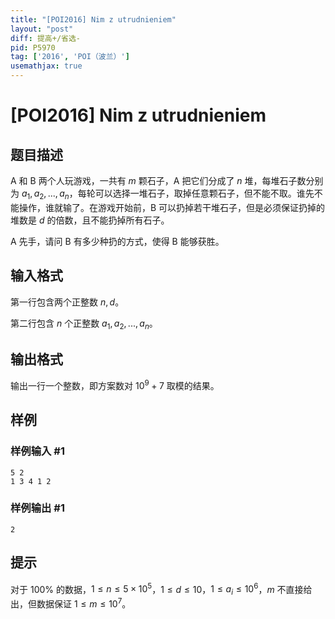```yaml
---
title: "[POI2016] Nim z utrudnieniem"
layout: "post"
diff: 提高+/省选-
pid: P5970
tag: ['2016', 'POI（波兰）']
usemathjax: true
---
```


# [POI2016] Nim z utrudnieniem
## 题目描述

A 和 B 两个人玩游戏，一共有 $m$ 颗石子，A 把它们分成了 $n$ 堆，每堆石子数分别为 $a_1,a_2,...,a_n$，每轮可以选择一堆石子，取掉任意颗石子，但不能不取。谁先不能操作，谁就输了。在游戏开始前，B 可以扔掉若干堆石子，但是必须保证扔掉的堆数是 $d$ 的倍数，且不能扔掉所有石子。

A 先手，请问 B 有多少种扔的方式，使得 B 能够获胜。
## 输入格式

第一行包含两个正整数 $n,d$。

第二行包含 $n$ 个正整数 $a_1,a_2,...,a_n$。
## 输出格式

输出一行一个整数，即方案数对 $10^9+7$ 取模的结果。
## 样例

### 样例输入 #1
```
5 2
1 3 4 1 2
```
### 样例输出 #1
```
2
```
## 提示

对于 $100\%$ 的数据，$1\le n\le 5\times 10^5$，$1\le d\le 10$，$1\le a_i\le 10^6$，$m$ 不直接给出，但数据保证 $1\le m\le 10^7$。

